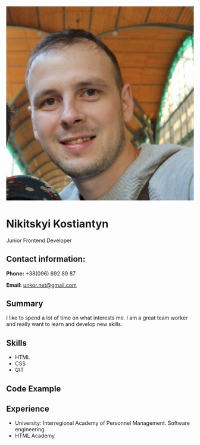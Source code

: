 # ![](36_n.jpg "Мое фото")

# Nikitskyi Kostiantyn


Junior Frontend Developer

## Contact information:
**Phone:** +38(096) 692 89 87

**Email:** unkor.net@gmail.com

## Summary
I like to spend a lot of time on what interests me. I am a great team worker and really want to learn and develop new skills.

## Skills

- HTML
- CSS
- GIT 

## Code Example 

## Experience
- University: Interregional Academy of Personnel Management. Software engineering.
- HTML Academy

